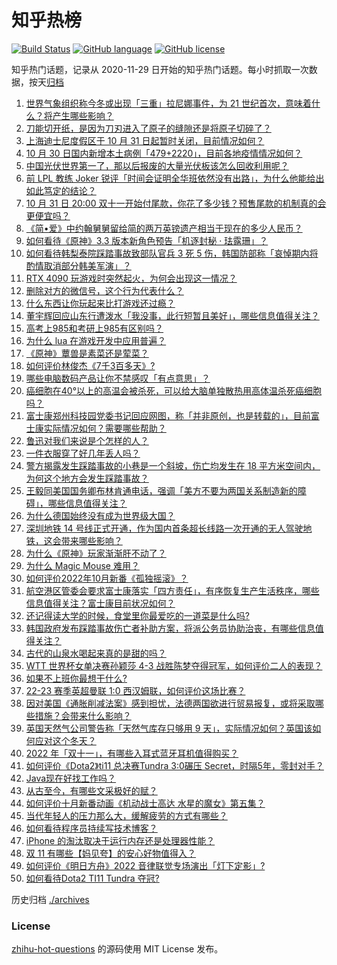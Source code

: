 # 知乎热榜
[![Build Status](https://github.com/ToWeLong/zhihu-hot-questions/workflows/CI/badge.svg)](https://github.com/ToWeLong/zhihu-hot-questions/actions)
[![GitHub language](https://img.shields.io/badge/language-golang-orange.svg)](https://golang.org/)
[![GitHub license](https://img.shields.io/github/license/ToWeLong/zhihu-hot-questions)](https://github.com/ToWeLong/zhihu-hot-questions/blob/main/LICENSE)

知乎热门话题，记录从 2020-11-29 日开始的知乎热门话题。每小时抓取一次数据，按天[归档](./archives)

<!-- BEGIN -->

1. [世界气象组织称今冬或出现「三重」拉尼娜事件，为 21 世纪首次，意味着什么？将产生哪些影响？](https://www.zhihu.com/question/563471138)
1. [刀能切开纸，是因为刀刃进入了原子的缝隙还是将原子切碎了？](https://www.zhihu.com/question/369135042)
1. [上海迪士尼度假区于 10 月 31 日起暂时关闭，目前情况如何？](https://www.zhihu.com/question/563613157)
1. [10 月 30 日国内新增本土病例「479+2220」，目前各地疫情情况如何？](https://www.zhihu.com/question/563564030)
1. [中国光伏世界第一了，那以后报废的大量光伏板该怎么回收利用呢？](https://www.zhihu.com/question/548351366)
1. [前 LPL 教练 Joker 锐评「时间会证明全华班依然没有出路」，为什么他能给出如此笃定的结论？](https://www.zhihu.com/question/562066233)
1. [10 月 31 日 20:00 双十一开始付尾款，你花了多少钱？预售尾款的机制真的会更便宜吗？](https://www.zhihu.com/question/563767884)
1. [《简•爱》中约翰舅舅留给简的两万英镑遗产相当于现在的多少人民币？](https://www.zhihu.com/question/561653945)
1. [如何看待《原神》3.3 版本新角色预告「机逐封秘 · 珐露珊」？](https://www.zhihu.com/question/563743169)
1. [如何看待韩梨泰院踩踏事故致部队官兵 3 死 5 伤，韩国防部称「哀悼期内将酌情取消部分韩美军演」？](https://www.zhihu.com/question/563668440)
1. [RTX 4090 玩游戏时突然起火，为何会出现这一情况？](https://www.zhihu.com/question/562064290)
1. [删除对方的微信号，这个行为代表什么？](https://www.zhihu.com/question/562639250)
1. [什么东西让你玩起来比打游戏还过瘾？](https://www.zhihu.com/question/563731346)
1. [董宇辉回应山东行遭泼水「我没事，此行短暂且美好」，哪些信息值得关注？](https://www.zhihu.com/question/563577972)
1. [高考上985和考研上985有区别吗？](https://www.zhihu.com/question/488347288)
1. [为什么 lua 在游戏开发中应用普遍？](https://www.zhihu.com/question/395593519)
1. [《原神》蕈兽是素菜还是荤菜？](https://www.zhihu.com/question/563349591)
1. [如何评价林俊杰《7千3百多天》?](https://www.zhihu.com/question/563791807)
1. [哪些电脑数码产品让你不禁感叹「有点意思」？](https://www.zhihu.com/question/563725978)
1. [癌细胞在40°以上的高温会被杀死，可以给大脑单独散热用高体温杀死癌细胞吗？](https://www.zhihu.com/question/363285780)
1. [富士康郑州科技园党委书记回应网图，称「并非原创，也是转载的」，目前富士康实际情况如何？需要哪些帮助？](https://www.zhihu.com/question/563531297)
1. [鲁迅对我们来说是个怎样的人？](https://www.zhihu.com/question/562608679)
1. [一件衣服穿了好几年丢人吗？](https://www.zhihu.com/question/356262784)
1. [警方揭露发生踩踏事故的小巷是一个斜坡，伤亡均发生在 18 平方米空间内，为何这个地方会发生踩踏事故？](https://www.zhihu.com/question/563558158)
1. [王毅同美国国务卿布林肯通电话，强调「美方不要为两国关系制造新的障碍」，哪些信息值得关注？](https://www.zhihu.com/question/563653765)
1. [为什么德国始终没有成为世界级大国？](https://www.zhihu.com/question/67886843)
1. [深圳地铁 14 号线正式开通，作为国内首条超长线路一次开通的无人驾驶地铁，这会带来哪些影响？](https://www.zhihu.com/question/563049996)
1. [为什么《原神》玩家渐渐肝不动了？](https://www.zhihu.com/question/563422824)
1. [为什么 Magic Mouse 难用？](https://www.zhihu.com/question/275725510)
1. [如何评价2022年10月新番《孤独摇滚》？](https://www.zhihu.com/question/555934620)
1. [航空港区管委会要求富士康落实「四方责任」，有序恢复生产生活秩序，哪些信息值得关注？富士康目前状况如何？](https://www.zhihu.com/question/563640337)
1. [还记得读大学的时候，食堂里你最爱吃的一道菜是什么吗?](https://www.zhihu.com/question/560605874)
1. [韩国政府发布踩踏事故伤亡者补助方案，将派公务员协助治丧，有哪些信息值得关注？](https://www.zhihu.com/question/563636633)
1. [古代的山泉水喝起来真的是甜的吗？](https://www.zhihu.com/question/562200350)
1. [WTT 世界杯女单决赛孙颖莎 4-3 战胜陈梦夺得冠军，如何评价二人的表现？](https://www.zhihu.com/question/563493096)
1. [如果不上班你最想干什么?](https://www.zhihu.com/question/563564741)
1. [22-23 赛季英超曼联 1:0 西汉姆联，如何评价这场比赛？](https://www.zhihu.com/question/563519875)
1. [因对美国《通胀削减法案》感到担忧，法德两国欲进行贸易报复，或将采取哪些措施？会带来什么影响？](https://www.zhihu.com/question/563532003)
1. [英国天然气公司警告称「天然气库存只够用 9 天」，实际情况如何？英国该如何应对这个冬天？](https://www.zhihu.com/question/563437942)
1. [2022 年「双十一」，有哪些入耳式蓝牙耳机值得购买？](https://www.zhihu.com/question/561735091)
1. [如何评价《Dota2》ti11 总决赛Tundra  3:0碾压 Secret，时隔5年，零封对手？](https://www.zhihu.com/question/563495099)
1. [Java现在好找工作吗？](https://www.zhihu.com/question/285396052)
1. [从古至今，有哪些文采极好的赋？](https://www.zhihu.com/question/48580390)
1. [如何评价十月新番动画《机动战士高达 水星的魔女》第五集？](https://www.zhihu.com/question/563478958)
1. [当代年轻人的压力那么大，缓解疲劳的方式有哪些？](https://www.zhihu.com/question/563115432)
1. [如何看待程序员持续写技术博客？](https://www.zhihu.com/question/41802793)
1. [iPhone 的淘汰取决于运行内存还是处理器性能？](https://www.zhihu.com/question/561361553)
1. [双 11 有哪些【妈见夸】的安心好物值得入？](https://www.zhihu.com/question/563448078)
1. [如何评价《明日方舟》2022 音律联觉专场演出「灯下定影」?](https://www.zhihu.com/question/563506107)
1. [如何看待Dota2 TI11 Tundra 夺冠?](https://www.zhihu.com/question/563479883)

<!-- END -->

历史归档 [./archives](./archives)


### License
[zhihu-hot-questions](https://github.com/towelong/zhihu-hot-questions) 的源码使用 MIT License 发布。